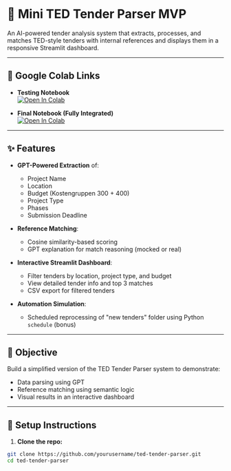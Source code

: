 # 🚀 Mini TED Tender Parser MVP

An AI-powered tender analysis system that extracts, processes, and matches TED-style tenders with internal references and displays them in a responsive Streamlit dashboard.

---

## 🔗 Google Colab Links

- **Testing Notebook**  
  [![Open In Colab](https://colab.research.google.com/assets/colab-badge.svg)](https://colab.research.google.com/drive/1-0-L4kfnb8hzu7jQRMDgkEMUiQFW43FF#scrollTo=AJ73l1wOLp6O)

- **Final Notebook (Fully Integrated)**  
  [![Open In Colab](https://colab.research.google.com/assets/colab-badge.svg)](https://colab.research.google.com/drive/10Hb246jX23ai9dThcC7VlzlaLEnuNoDK#scrollTo=eSYo7UrlKaRs)

---

## ✨ Features

- **GPT-Powered Extraction** of:
  - Project Name
  - Location
  - Budget (Kostengruppen 300 + 400)
  - Project Type
  - Phases
  - Submission Deadline

- **Reference Matching**:
  - Cosine similarity-based scoring
  - GPT explanation for match reasoning (mocked or real)

- **Interactive Streamlit Dashboard**:
  - Filter tenders by location, project type, and budget
  - View detailed tender info and top 3 matches
  - CSV export for filtered tenders

- **Automation Simulation**:
  - Scheduled reprocessing of "new tenders" folder using Python `schedule` (bonus)

---

## 🎯 Objective

Build a simplified version of the TED Tender Parser system to demonstrate:

- Data parsing using GPT
- Reference matching using semantic logic
- Visual results in an interactive dashboard

---

## 🧪 Setup Instructions

1. **Clone the repo:**

```bash
git clone https://github.com/yourusername/ted-tender-parser.git
cd ted-tender-parser
